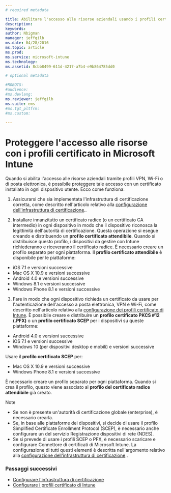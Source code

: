 ```yaml
---
# required metadata

title: Abilitare l'accesso alle risorse aziendali usando i profili certificato con Microsoft Intune | Microsoft Intune
description:
keywords:
author: Nbigman
manager: jeffgilb
ms.date: 04/28/2016
ms.topic: article
ms.prod:
ms.service: microsoft-intune
ms.technology:
ms.assetid: 8cbb8499-611d-4217-a7b4-e9b864785dd0

# optional metadata

#ROBOTS:
#audience:
#ms.devlang:
ms.reviewer: jeffgilb
ms.suite: ems
#ms.tgt_pltfrm:
#ms.custom:

---
```


# Proteggere l'accesso alle risorse con i profili certificato in Microsoft Intune
Quando si abilita l'accesso alle risorse aziendali tramite profili VPN, Wi-Fi o di posta elettronica, è possibile proteggere tale accesso con un certificato installato in ogni dispositivo utente. Ecco come funziona:

1. Assicurarsi che sia implementata l'infrastruttura di certificazione corretta, come descritto nell'articolo relativo alla [configurazione dell'infrastruttura di certificazione](configure-certificate-infrastructure.md)..

2. Installare innanzitutto un certificato radice (o un certificato CA intermedio) in ogni dispositivo in modo che il dispositivo riconosca la legittimità dell'autorità di certificazione. Questa operazione si esegue creando e distribuendo un **profilo certificato attendibile**. Quando si distribuisce questo profilo, i dispositivi da gestire con Intune richiederanno e riceveranno il certificato radice. È necessario creare un profilo separato per ogni piattaforma. Il **profilo certificato attendibile** è disponibile per le piattaforme:
 -  iOS 7.1 e versioni successive
 -  Mac OS X 10.9 e versioni successive
 -  Android 4.0 e versioni successive
 -  Windows 8.1 e versioni successive
 -  Windows Phone 8.1 e versioni successive

3. Fare in modo che ogni dispositivo richieda un certificato da usare per l'autenticazione dell'accesso a posta elettronica, VPN e Wi-Fi, come descritto nell'articolo relativo alla [configurazione dei profili certificato di Intune](configure-intune-certificate-profiles.md). È possibile creare e distribuire un **profilo certificato PKCS #12 (.PFX)** o un **profilo certificato SCEP** per i dispositivi su queste piattaforme:
 
-  Android 4.0 e versioni successive
-  iOS 7.1 e versioni successive
-  Windows 10 (per dispositivi desktop e mobili) e versioni successive 

Usare il **profilo certificato SCEP** per:
-   Mac OS X 10.9 e versioni successive
-   Windows Phone 8.1 e versioni successive

È necessario creare un profilo separato per ogni piattaforma. Quando si crea il profilo, questo viene associato al **profilo del certificato radice attendibile** già creato.

> [!NOTE]           
> -    Se non è presente un'autorità di certificazione globale (enterprise), è necessario crearla. 
>- Se, in base alle piattaforme dei dispositivi, si decide di usare il profilo Simplified Certificate Enrollment Protocol (SCEP), è necessario anche configurare un del servizio Registrazione dispositivi di rete (NDES).
>-  Se si prevede di usare i profili SCEP o PFX, è necessario scaricare e configurare Connettore di certificati di Microsoft Intune.
> La configurazione di tutti questi elementi è descritta nell'argomento relativo alla [configurazione dell'infrastruttura di certificazione](configure-certificate-infrastructure.md)..

### Passaggi successivi
- [Configurare l'infrastruttura di certificazione](configure-certificate-infrastructure.md)
- [Configurare i profili certificato di Intune](configure-intune-certificate-profiles.md)



<!--HONumber=May16_HO1-->


